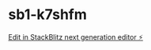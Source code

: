# sb1-k7shfm

[Edit in StackBlitz next generation editor ⚡️](https://stackblitz.com/~/github.com/davidmarkgardiner/sb1-k7shfm)